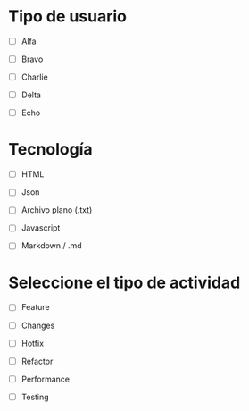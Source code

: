 # Tipo de usuario
- [ ] Alfa
- [ ] Bravo
- [ ] Charlie
- [ ] Delta
- [ ] Echo


# Tecnología
- [ ] HTML
- [ ] Json
- [ ] Archivo plano (.txt)
- [ ] Javascript
- [ ] Markdown / .md


# Seleccione el tipo de actividad
- [ ] Feature
- [ ] Changes
- [ ] Hotfix
- [ ] Refactor
- [ ] Performance
- [ ] Testing

